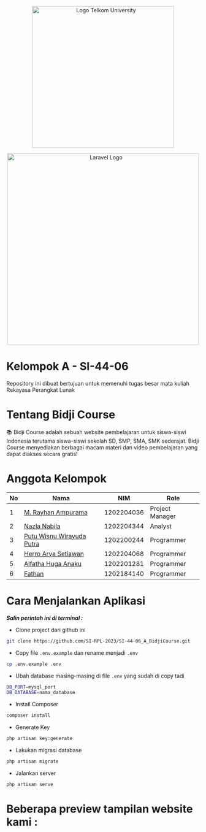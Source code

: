 <p align="center"><img src="https://telkomuniversity.ac.id/wp-content/uploads/2019/03/Logo-Telkom-University-png-3430x1174.png" width="370" alt="Logo Telkom University"></p>
<p align="center"><img src="https://raw.githubusercontent.com/laravel/art/master/logo-lockup/5%20SVG/2%20CMYK/1%20Full%20Color/laravel-logolockup-cmyk-red.svg" width="500" alt="Laravel Logo"></p>

# Kelompok A - SI-44-06

Repository ini dibuat bertujuan untuk memenuhi tugas besar mata kuliah Rekayasa Perangkat Lunak

# Tentang Bidji Course

📚 Bidji Course adalah sebuah website pembelajaran untuk siswa-siswi Indonesia terutama siswa-siswi sekolah SD, SMP, SMA, SMK sederajat. Bidji Course menyediakan berbagai macam materi dan video pembelajaran yang dapat diakses secara gratis!

# Anggota Kelompok

| No  | Nama                                                            | NIM        | Role            |
| --- | --------------------------------------------------------------- | ---------- | --------------- |
| 1   | [M. Rayhan Ampurama](https://www.instagram.com/ray_ampurama)    | 1202204036 | Project Manager |
| 2   | [Nazla Nabila](https://www.instagram.com/nazlaanbl)             | 1202204344 | Analyst         |
| 3   | [Putu Wisnu Wirayuda Putra](https://www.instagram.com/puutuuu_) | 1202200244 | Programmer      |
| 4   | [Herro Arya Setiawan](https://www.instagram.com/herroaryst)     | 1202204068 | Programmer      |
| 5   | [Alfatha Huga Anaku](https://www.instagram.com/alfathahuga_)    | 1202201281 | Programmer      |
| 6   | [Fathan](https://www.instagram.com/fathan147)                   | 1202184140 | Programmer      |

# Cara Menjalankan Aplikasi
***Salin perintah ini di terminal :***

- Clone project dari github ini

```bash
git clone https://github.com/SI-RPL-2023/SI-44-06_A_BidjiCourse.git 
```

- Copy file `.env.example` dan rename menjadi `.env`

```bash
cp .env.example .env
```

- Ubah database masing-masing di file `.env` yang sudah di copy tadi

```bash
DB_PORT=mysql_port
DB_DATABASE=nama_database
```

- Install Composer

```bash
composer install
```

- Generate Key

```bash
php artisan key:generate
```

- Lakukan migrasi database

```bash
php artisan migrate
```

- Jalankan server

```bash
php artisan serve
```

# Beberapa preview tampilan website kami :
